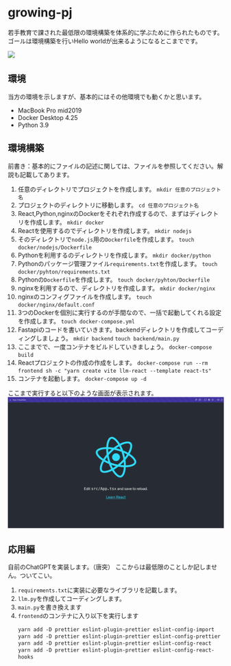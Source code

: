 # growing-pj

若手教育で課された最低限の環境構築を体系的に学ぶために作られたものです。
ゴールは環境構築を行いHello worldが出来るようになるとこまでです。

![](./環境.drawio)

## 環境

当方の環境を示しますが、基本的にはその他環境でも動くかと思います。

* MacBook Pro mid2019
* Docker Desktop 4.25
* Python 3.9

## 環境構築

前書き：基本的にファイルの記述に関しては、ファイルを参照してください。解説も記載してあります。

1. 任意のディレクトリでプロジェクトを作成します。
    `mkdir 任意のプロジェクト名`
2. プロジェクトのディレクトリに移動します。
    `cd 任意のプロジェクト名`
3. React,Python,nginxのDockerをそれぞれ作成するので、まずはディレクトリを作成します。
    `mkdir docker`
4. Reactを使用するのでディレクトリを作成します。
    `mkdir nodejs`
5. そのディレクトリで`node.js`用の`Dockerfile`を作成します。
    `touch docker/nodejs/Dockerfile`
6. Pythonを利用するのディレクトリを作成します。
    `mkdir docker/python`
7. Pythonのパッケージ管理ファイル`requirements.txt`を作成します。
    `touch docker/pyhton/requirements.txt`
8. Pythonの`Dockerfile`を作成します。
    `touch docker/pyhton/Dockerfile`
9. nginxを利用するので、ディレクトリを作成します。
    `mkdir docker/nginx`
10. nginxのコンフィグファイルを作成します。
    `touch docker/nginx/default.conf`
11. 3つのDockerを個別に実行するのが手間なので、一括で起動してくれる設定を作成します。
    `touch docker-compose.yml`
12. Fastapiのコードを書いていきます。backendディレクトリを作成してコーディングしましょう。
    `mkdir backend`
    `touch backend/main.py`
13. ここまでで、一度コンテナをビルドしていきましょう。
    `docker-compose build`
14. Reactプロジェクトの作成の作成をします。
    `docker-compose run --rm frontend sh -c "yarn create vite llm-react --template react-ts"`
15. コンテナを起動します。
    `docker-compose up -d`

ここまで実行すると以下のような画面が表示されます。
![](./images/image1.png)

## 応用編

自前のChatGPTを実装します。（唐突）
ここからは最低限のことしか記しません。ついてこい。

1. `requirements.txt`に実装に必要なライブラリを記載します。
2. `llm.py`を作成してコーディングします。
3. `main.py`を書き換えます
4. `frontend`のコンテナに入り以下を実行します
    ```
    yarn add -D prettier eslint-plugin-prettier eslint-config-import
    yarn add -D prettier eslint-plugin-prettier eslint-config-prettier
    yarn add -D prettier eslint-plugin-prettier eslint-config-react
    yarn add -D prettier eslint-plugin-prettier eslint-config-react-hooks
    ```